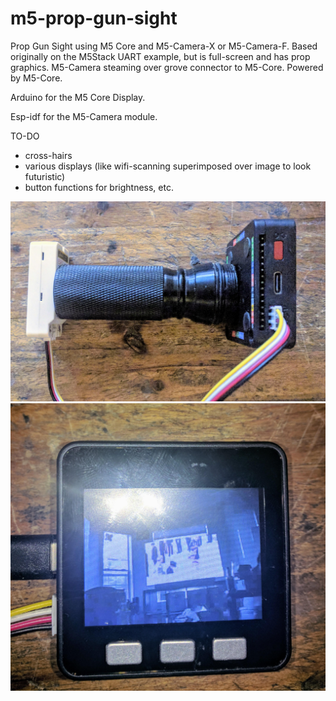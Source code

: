 # m5-prop-gun-sight
Prop Gun Sight using M5 Core and M5-Camera-X or M5-Camera-F. Based originally on the M5Stack UART example, but is full-screen and has prop graphics. M5-Camera steaming over grove connector to M5-Core. Powered by M5-Core.


Arduino for the M5 Core Display.

Esp-idf for the M5-Camera module.

TO-DO
* cross-hairs
* various displays (like wifi-scanning superimposed over image to look futuristic)
* button functions for brightness, etc.


![image](m5-prop-gun-sight.jpg)
![image](full-m5core-display.jpg)
